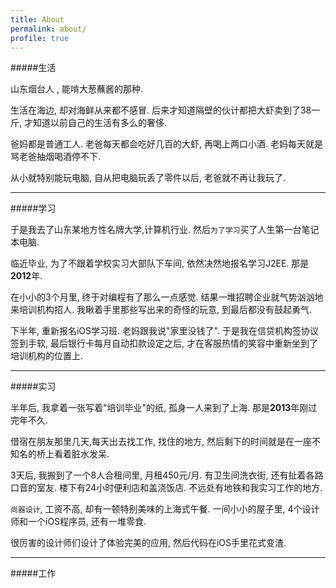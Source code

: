 ```yaml
---
title: About
permalink: about/
profile: true
---
```


#####生活

山东烟台人 , 能啃大葱蘸酱的那种.

生活在海边, 却对海鲜从来都不感冒. 后来才知道隔壁的伙计都把大虾卖到了38一斤, 才知道以前自己的生活有多么的奢侈.

爸妈都是普通工人. 老爸每天都会吃好几百的大虾, 再喝上两口小酒. 老妈每天就是骂老爸抽烟喝酒停不下.

从小就特别能玩电脑, 自从把电脑玩丢了零件以后, 老爸就不再让我玩了.      

-----

#####学习

于是我去了山东某地方性名牌大学,计算机行业. 然后`为了学习`买了人生第一台笔记本电脑. 

临近毕业, 为了不跟着学校实习大部队下车间, 依然决然地报名学习J2EE. 那是**2012**年. 

在小小的3个月里, 终于对编程有了那么一点感觉. 结果一堆招聘企业就气势汹汹地来培训机构招人. 我瞅着手里那些写出来的奇怪的玩意, 到最后都没有鼓起勇气.

下半年, 重新报名iOS学习班. 老妈跟我说"家里没钱了". 于是我在信贷机构签协议签到手软, 最后银行卡每月自动扣款设定之后, 才在客服热情的笑容中重新坐到了培训机构的位置上.

-----

#####实习

半年后, 我拿着一张写着"培训毕业"的纸, 孤身一人来到了上海. 那是**2013**年刚过完年不久.

借宿在朋友那里几天,每天出去找工作, 找住的地方, 然后剩下的时间就是在一座不知名的桥上看着脏水发呆.

3天后, 我搬到了一个8人合租间里, 月租450元/月. 有卫生间洗衣街, 还有扯着各路口音的室友. 楼下有24小时便利店和盖浇饭店. 不远处有地铁和我实习工作的地方.

`尚器设计`, 工资不高, 却有一顿特别美味的上海式午餐. 一间小小的屋子里, 4个设计师和一个iOS程序员, 还有一堆零食.

很厉害的设计师们设计了体验完美的应用, 然后代码在iOS手里花式变渣.

-----

#####工作





